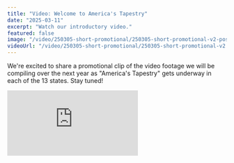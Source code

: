 ```yaml
---
title: "Video: Welcome to America's Tapestry"
date: "2025-03-11"
excerpt: "Watch our introductory video."
featured: false
image: "/video/250305-short-promotional/250305-short-promotional-v2-poster-landscape.png"
videoUrl: "/video/250305-short-promotional/250305-short-promotional-v2.mp4"
---
```


We're excited to share a promotional clip of the video footage we will be compiling over the next year as "America's Tapestry" gets underway in each of the 13 states. Stay tuned! 


<div class="aspect-w-16 aspect-h-9 my-8">
  <iframe
    src="https://www.youtube.com/embed/another-example-id"
    frameborder="0"
    allow="accelerometer; autoplay; clipboard-write; encrypted-media; gyroscope; picture-in-picture"
    allowfullscreen
    class="w-full h-full rounded-lg shadow-lg"
  ></iframe>
</div>


